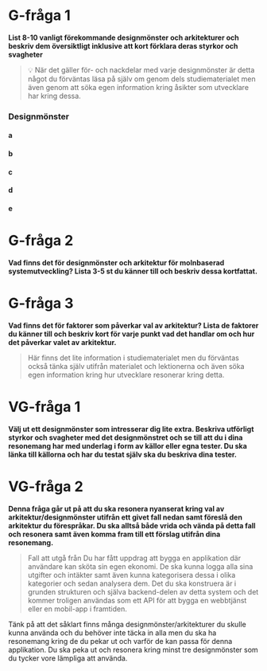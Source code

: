﻿# G-fråga 1
**List 8-10 vanligt förekommande designmönster och arkitekturer och beskriv dem översiktligt inklusive att kort förklara deras styrkor och svagheter**    
>💡 När det gäller för- och nackdelar med varje designmönster är detta något du förväntas läsa på själv om genom dels studiematerialet men även genom att söka egen information kring åsikter som utvecklare har kring dessa.
### Designmönster
#### a
#### b
#### c
#### d
#### e

# G-fråga 2
**Vad finns det för designmönster och arkitektur för molnbaserad systemutveckling? Lista 3-5 st du känner till och beskriv dessa kortfattat.**


# G-fråga 3
**Vad finns det för faktorer som påverkar val av arkitektur? Lista de faktorer du känner till och beskriv kort för varje punkt vad det handlar om och hur det påverkar valet av arkitektur.**  
> Här finns det lite information i studiematerialet men du förväntas också tänka själv utifrån materialet och lektionerna och även söka egen information kring hur utvecklare resonerar kring detta.


# VG-fråga 1
**Välj ut ett designmönster som intresserar dig lite extra. Beskriva utförligt styrkor och svagheter med det designmönstret och se till att du i dina resonemang har med underlag i form av källor eller egna tester. Du ska länka till källorna och har du testat själv ska du beskriva dina tester.**

# VG-fråga 2
**Denna fråga går ut på att du ska resonera nyanserat kring val av arkitektur/designmönster utifrån ett givet fall nedan samt föreslå den arkitektur du förespråkar. Du ska alltså både vrida och vända på detta fall och resonera samt även komma fram till ett förslag utifrån dina resonemang.**
> Fall att utgå från Du har fått uppdrag att bygga en applikation där användare kan sköta sin egen ekonomi. De ska kunna logga alla sina utgifter och intäkter samt även kunna kategorisera dessa i olika kategorier och sedan analysera dem. Det du ska konstruera är i grunden strukturen och själva backend-delen av detta system och det kommer troligen användas som ett API för att bygga en webbtjänst eller en mobil-app i framtiden.

Tänk på att det såklart finns många designmönster/arkitekturer du skulle kunna använda och du behöver inte täcka in alla men du ska ha resonemang kring de du pekar ut och varför de kan passa för denna applikation.
Du ska peka ut och resonera kring minst tre designmönster som du tycker vore lämpliga att använda.

